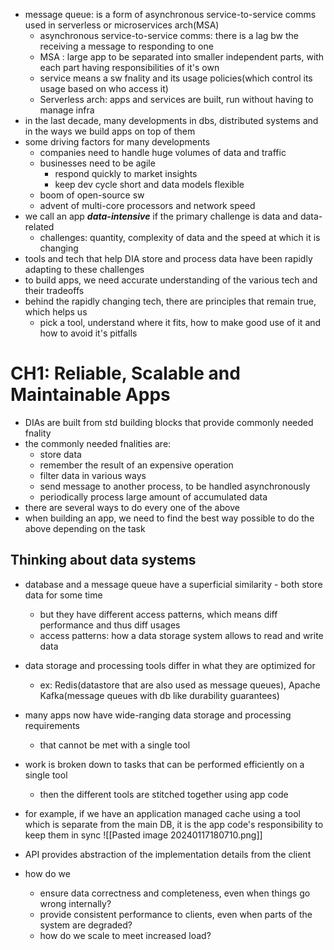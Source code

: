 - message queue: is a form of asynchronous service-to-service comms used in serverless or microservices arch(MSA)
	- asynchronous service-to-service comms: there is a lag bw the receiving a message to responding to one
	- MSA : large app to be separated into smaller independent parts, with each part having responsibilities of it's own
	- service means a sw fnality and its usage policies(which control its usage based on who access it)
	- Serverless arch: apps and services are built, run without having to manage infra 
- in the last decade, many developments in dbs, distributed systems and in the ways we build apps on top of them
- some driving factors for many developments
	- companies need to handle huge volumes of data and traffic
	- businesses need to be agile
		- respond quickly to market insights
		- keep dev cycle short and data models flexible
	- boom of open-source sw
	- advent of multi-core processors and network speed
- we call an app ***data-intensive*** if the primary challenge is data and data-related
	- challenges: quantity, complexity of data and the speed at which it is changing
- tools and tech that help DIA store and process data have been rapidly adapting to these challenges
- to build apps, we need accurate understanding of the various tech and their tradeoffs
- behind the rapidly changing tech, there are principles that remain true, which helps us
	- pick a tool, understand where it fits, how to make good use of it and how to avoid it's pitfalls

# CH1: Reliable, Scalable and Maintainable Apps
- DIAs are built from std building blocks that provide commonly needed fnality
- the commonly needed fnalities are:
	- store data
	- remember the result of an expensive operation
	- filter data in various ways
	- send message to another process, to be handled asynchronously
	- periodically process large amount of accumulated data
- there are several ways to do every one of the above
- when building an app, we need to find the best way possible to do the above depending on the task

## Thinking about data systems
- database and a message queue have a superficial similarity - both store data for some time
	- but they have different access patterns, which means diff performance and thus diff usages
	- access patterns: how a data storage system allows to read and write data
- data storage and processing tools differ in what they are optimized for
	- ex: Redis(datastore that are also used as message queues), Apache Kafka(message queues with db like durability guarantees)
- many apps now have wide-ranging data storage and processing requirements
	- that cannot be met with a single tool
- work is broken down to tasks that can be performed efficiently on a single tool
	- then the different tools are stitched together using app code
- for example, if we have an application managed cache using a tool which is separate from the main DB, it is the app code's responsibility to keep them in sync
![[Pasted image 20240117180710.png]]

- API provides abstraction of the implementation details from the client
- how do we
	- ensure data correctness and completeness, even when things go wrong internally?
	- provide consistent performance to clients, even when parts of the system are degraded?
	- how do we scale to meet increased load?